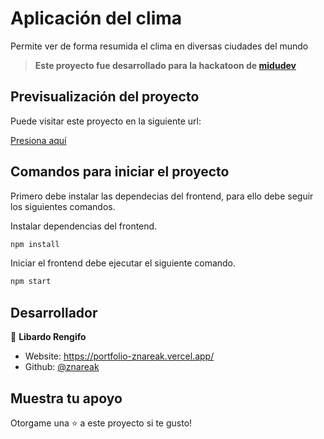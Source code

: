 # Aplicación del clima

Permite ver de forma resumida el clima en diversas ciudades del mundo

>**Este proyecto fue desarrollado para la hackatoon de [midudev](https://www.twitch.tv/midudev)**


## Previsualización del proyecto

Puede visitar este proyecto en la siguiente url:

[Presiona aquí](https://weather-app-eta-pied.vercel.app/)



## Comandos para iniciar el proyecto

Primero debe instalar las dependecias del frontend, para ello debe seguir los siguientes comandos.



Instalar dependencias del frontend.

```javascript
npm install
```

Iniciar el frontend debe ejecutar el siguiente comando.

```javascript
npm start
```


## Desarrollador

👤 **Libardo Rengifo**

* Website: https://portfolio-znareak.vercel.app/
* Github: [@znareak](https://github.com/znareak)

## Muestra tu apoyo

Otorgame una ⭐️ a este proyecto si te gusto!